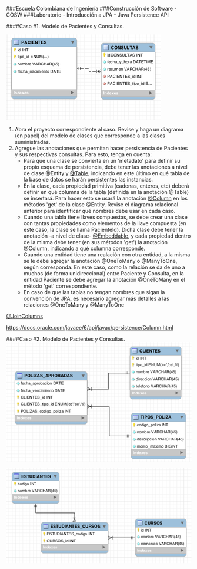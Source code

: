 ###Escuela Colombiana de Ingeniería
###Construcción de Software - COSW
###Laboratorio - Introducción a JPA - Java Persistence API




####Caso #1. Modelo de Pacientes y Consultas.

![](img/PACIENTES_CONSULTAS.png)

1. Abra el proyecto correspondiente al caso. Revise y haga un diagrama (en papel) del modelo de clases que corresponde a las clases suministradas.
2. Agregue las anotaciones que permitan hacer persistencia de Pacientes y sus respectivas consultas. Para esto, tenga en cuenta:
	* Para que una clase se convierta en un 'metadato' para definir su propio esquema de persistencia, debe tener las anotaciones a nivel de clase @Entity y [@Table](https://docs.oracle.com/javaee/5/api/javax/persistence/Table.html), indicando en este último en qué tabla de la base de datos se harán persistentes las instancias.
	* En la clase, cada propiedad primitiva (cadenas, enteros, etc) deberá definir en qué columna de la tabla (definida en la anotación @Table) se insertará. Para hacer esto se usará la anotación [@Column](https://docs.oracle.com/javaee/5/api/javax/persistence/Column.html) en los métodos 'get' de la clase @Entity. Revise el diagrama relacional anterior para identificar qué nombres debe usar en cada caso.
	* Cuando una tabla tiene llaves compuestas, se debe crear una clase con tantas propiedades como elementos de la llave compuesta (en este caso, la clase se llama PacienteId). Dicha clase debe tener la anotación -a nivel de clase- [@Embeddable](https://docs.oracle.com/javaee/5/api/javax/persistence/Embeddable.html), y cada propiedad dentro de la misma debe tener (en sus métodos 'get') la anotación @Column, indicando a qué columna corresponde.
	* Cuando una entidad tiene una realación con otra entidad, a la misma se le debe agregar la anotación @OneToMany o @ManyToOne, según corresponda. En este caso, como la relación se da de uno a muchos (de forma unidireccional) entre Paciente y Consulta, en la entidad Paciente se debe agregar la anotación @OneToMany en el método 'get' correspondiente.
	* En caso de que las tablas no tengan nombres que sigan la convención de JPA, es necesario agregar más detalles a las relaciones @OneToMany y @ManyToOne



[@JoinColumns](https://docs.oracle.com/javaee/6/api/javax/persistence/JoinColumns.html)

https://docs.oracle.com/javaee/6/api/javax/persistence/Column.html




####Caso #2. Modelo de Pacientes y Consultas.
![](img/POLIZAS.png)



![](img/ESTUDIANTES_CURSOS.png)